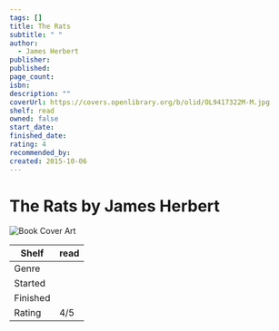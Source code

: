 ```yaml
---
tags: []
title: The Rats
subtitle: " "
author:
  - James Herbert
publisher: 
published: 
page_count: 
isbn: 
description: ""
coverUrl: https://covers.openlibrary.org/b/olid/OL9417322M-M.jpg
shelf: read
owned: false
start_date: 
finished_date: 
rating: 4
recommended_by: 
created: 2015-10-06
---
```


# The Rats by James Herbert

![Book Cover Art](https://covers.openlibrary.org/b/olid/OL9417322M-M.jpg)

| Shelf | read |
| --- | --- |
| Genre |  |
| Started |  |
| Finished |  |
| Rating | 4/5 |


